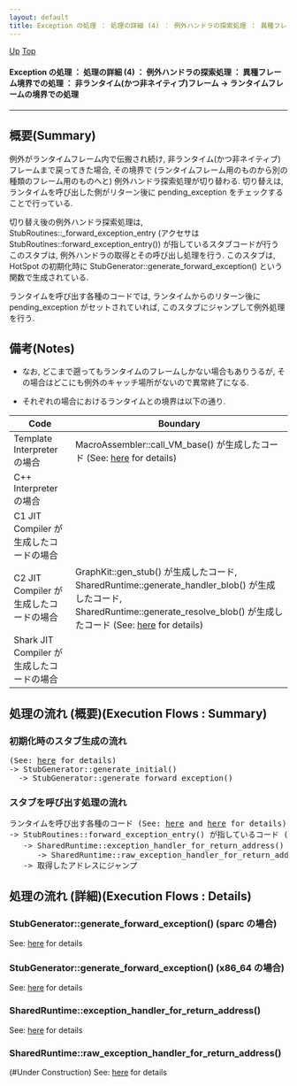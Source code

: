 ```yaml
---
layout: default
title: Exception の処理 ： 処理の詳細 (4) ： 例外ハンドラの探索処理 ： 異種フレーム境界での処理 ： 非ランタイム(かつ非ネイティブ)フレーム → ランタイムフレームの境界での処理  
---
```

[Up](noAJsAY6Zl.html) [Top](../index.html)

#### Exception の処理 ： 処理の詳細 (4) ： 例外ハンドラの探索処理 ： 異種フレーム境界での処理 ： 非ランタイム(かつ非ネイティブ)フレーム → ランタイムフレームの境界での処理  

--- 
## 概要(Summary)
例外がランタイムフレーム内で伝搬され続け, 非ランタイム(かつ非ネイティブ)フレームまで戻ってきた場合, 
その境界で (ランタイムフレーム用のものから別の種類のフレーム用のものへと) 例外ハンドラ探索処理が切り替わる.
切り替えは, ランタイムを呼び出した側がリターン後に pending_exception をチェックすることで行っている.

切り替え後の例外ハンドラ探索処理は, 
StubRoutines::_forward_exception_entry (アクセサは StubRoutines::forward_exception_entry()) 
が指しているスタブコードが行う
このスタブは, 例外ハンドラの取得とその呼び出し処理を行う.
このスタブは, 
HotSpot の初期化時に StubGenerator::generate_forward_exception() という関数で生成されている.

ランタイムを呼び出す各種のコードでは, 
ランタイムからのリターン後に pending_exception がセットされていれば, 
このスタブにジャンプして例外処理を行う.

## 備考(Notes)
* なお, どこまで遡ってもランタイムのフレームしかない場合もありうるが, その場合はどこにも例外のキャッチ場所がないので異常終了になる.

* それぞれの場合におけるランタイムとの境界は以下の通り.

<!-- Turn-ON: (turn-on-orgtbl), Turn-OFF: (orgtbl-mode -1) -->
<!-- BEGIN RECEIVE ORGTBL table20993rM -->
| Code | Boundary |
|---|---|
| Template Interpreter の場合 | MacroAssembler::call_VM_base() が生成したコード (See: [here](no2935dSX.html) for details) |
| C++ Interpreter の場合 |  |
| C1 JIT Compiler が生成したコードの場合 |  |
| C2 JIT Compiler が生成したコードの場合 | GraphKit::gen_stub() が生成したコード, SharedRuntime::generate_handler_blob() が生成したコード, SharedRuntime::generate_resolve_blob() が生成したコード (See: [here](no2099E9G.html) for details) |
| Shark JIT Compiler が生成したコードの場合 |  |
<!-- END RECEIVE ORGTBL table20993rM -->

<!-- 
#+ORGTBL: SEND table20993rM orgtbl-to-gfm :no-escape t
| Code                                      | Boundary                                                                                                                                                                   |
|-------------------------------------------+----------------------------------------------------------------------------------------------------------------------------------------------------------------------------|
| Template Interpreter の場合               | MacroAssembler::call_VM_base() が生成したコード (See: [here](no2935dSX.html) for details)                                                                                                         |
| C++ Interpreter の場合                    |                                                                                                                                                                            |
| C1 JIT Compiler が生成したコードの場合    |                                                                                                                                                                            |
| C2 JIT Compiler が生成したコードの場合    | GraphKit::gen_stub() が生成したコード, SharedRuntime::generate_handler_blob() が生成したコード, SharedRuntime::generate_resolve_blob() が生成したコード (See: [here](no2099E9G.html) for details) |
| Shark JIT Compiler が生成したコードの場合 |                                                                                                                                                                            |
-->

## 処理の流れ (概要)(Execution Flows : Summary)
### 初期化時のスタブ生成の流れ
<div class="flow-abst"><pre>
(See: <a href="no2935Irx.html">here</a> for details)
-&gt; StubGenerator::generate_initial()
  -&gt; StubGenerator::generate_forward_exception()
</pre></div>

### スタブを呼び出す処理の流れ
<div class="flow-abst"><pre>
ランタイムを呼び出す各種のコード (See: <a href="nouRrdNbjG.html">here</a> and <a href="no3059XPe.html">here</a> for details)
-&gt; StubRoutines::forward_exception_entry() が指しているコード (= StubGenerator::generate_forward_exception() が生成したコード)
   -&gt; SharedRuntime::exception_handler_for_return_address() で, 適切な例外ハンドラのエントリポイントを取得.
      -&gt; SharedRuntime::raw_exception_handler_for_return_address()
   -&gt; 取得したアドレスにジャンプ
</pre></div>


## 処理の流れ (詳細)(Execution Flows : Details)
### StubGenerator::generate_forward_exception() (sparc の場合)
See: [here](no3059OqO.html) for details
### StubGenerator::generate_forward_exception() (x86_64 の場合)
See: [here](no3059b0U.html) for details

### SharedRuntime::exception_handler_for_return_address()
See: [here](no3059o-a.html) for details
### SharedRuntime::raw_exception_handler_for_return_address()
(#Under Construction)
See: [here](no30591Ih.html) for details






